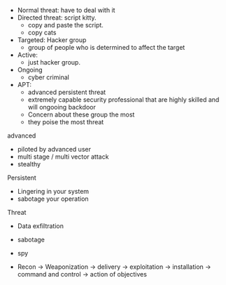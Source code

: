 - Normal threat: have to deal with it
- Directed threat: script kitty. 
    - copy and paste the script.
    - copy cats
- Targeted: Hacker group 
    - group of people who is determined to affect the target
- Active: 
    - just hacker group.
- Ongoing
    - cyber criminal
- APT: 
    - advanced persistent threat
    - extremely capable security professional that are highly skilled and will ongooing backdoor
    - Concern about these group the most 
    - they poise the most threat

advanced 
- piloted by advanced user
- multi stage / multi vector attack
- stealthy

Persistent
- Lingering in your system
- sabotage your operation

Threat
- Data exfiltration
- sabotage
- spy

- Recon -> Weaponization -> delivery -> exploitation -> installation -> command and control -> action of objectives